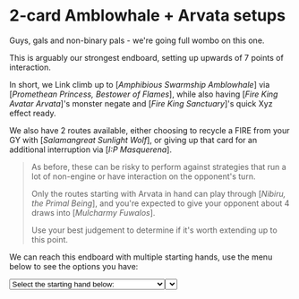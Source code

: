 # 2-card Amblowhale + Arvata setups

Guys, gals and non-binary pals - we're going full wombo on this one.

This is arguably our strongest endboard, setting up upwards of 7 points of interaction. 

In short, we Link climb up to [_Amphibious Swarmship Amblowhale_] via [_Promethean Princess, Bestower of Flames_], while also having [_Fire King Avatar Arvata_]'s monster negate and [_Fire King Sanctuary_]'s quick Xyz effect ready.

We also have 2 routes available, either choosing to recycle a FIRE from your GY with [_Salamangreat Sunlight Wolf_], or giving up that card for an additional interruption via [_I:P Masquerena_].

> As before, these can be risky to perform against strategies that run a lot of non-engine or have interaction on the opponent's turn.
>
> Only the routes starting with Arvata in hand can play through [_Nibiru, the Primal Being_], and you're expected to give your opponent about 4 draws into [_Mulcharmy Fuwalos_].
>
> Use your best judgement to determine if it's worth extending up to this point.

We can reach this endboard with multiple starting hands, use the menu below to see the options you have:

<form autocomplete="off">
    <select id="comboDropdown">
        <option selected>Select the starting hand below:</option>
        <option value="ponix-arvata-sunlight">Ponix + Arvata (Sunlight Wolf route)</option>
        <option value="ponix-kirin-sunlight">Ponix + High Kirin (Sunlight Wolf route)</option>
        <option value="ponix-arvata-masquerena">Ponix + Arvata (I:P Masquerena route)</option>
        <option value="ponix-kirin-masquerena">Ponix + High Kirin (I:P Masquerena route)</option>
        <option value="ulcanix-sunlight">Ulcanix + any FIRE (Sunlight Wolf route)</option>
        <option value="ulcanix-masquerena">Ulcanix + any FIRE (I:P Masquerena route)</option>
    <select>
</form>

<div id="ponix-arvata-sunlight" class="inv">

{{#include amblowhale-arvata/ponix-arvata-sunlight.md}}

</div>
<div id="ponix-kirin-sunlight" class="inv">

{{#include amblowhale-arvata/ponix-kirin-sunlight.md}}

</div>
<div id="ponix-arvata-masquerena" class="inv">

{{#include amblowhale-arvata/ponix-arvata-masquerena.md}}

</div>
<div id="ponix-kirin-masquerena" class="inv">

{{#include amblowhale-arvata/ponix-kirin-masquerena.md}}

</div>

<div id="ulcanix-sunlight" class="inv">

{{#include amblowhale-arvata/ulcanix-sunlight.md}}

</div>
<div id="ulcanix-masquerena" class="inv">

{{#include amblowhale-arvata/ulcanix-masquerena.md}}

</div>

<script src="media/dropdown.js"></script>
<link rel="stylesheet" href="media/dropdown.css">

{{#include ../links.md}}
